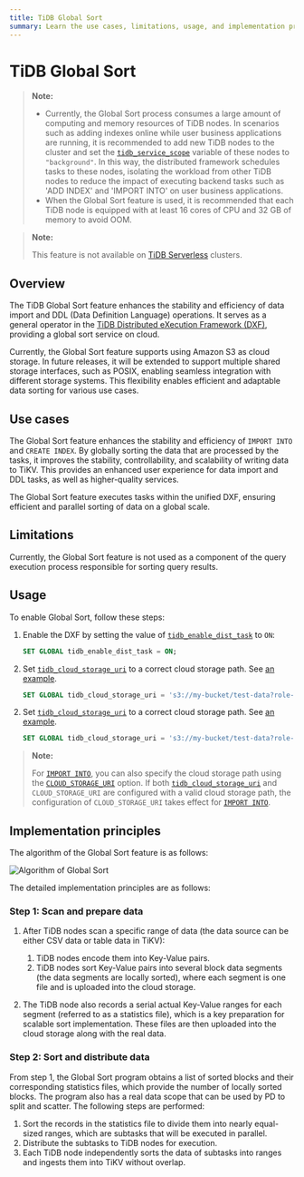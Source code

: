 ```yaml
---
title: TiDB Global Sort
summary: Learn the use cases, limitations, usage, and implementation principles of the TiDB Global Sort.
---
```


<!-- markdownlint-disable MD029 -->
<!-- markdownlint-disable MD046 -->

# TiDB Global Sort

> **Note:**
>
> - Currently, the Global Sort process consumes a large amount of computing and memory resources of TiDB nodes. In scenarios such as adding indexes online while user business applications are running, it is recommended to add new TiDB nodes to the cluster and set the [`tidb_service_scope`](/system-variables.md#tidb_service_scope-new-in-v740) variable of these nodes to `"background"`. In this way, the distributed framework schedules tasks to these nodes, isolating the workload from other TiDB nodes to reduce the impact of executing backend tasks such as 'ADD INDEX' and 'IMPORT INTO' on user business applications.
> - When the Global Sort feature is used, it is recommended that each TiDB node is equipped with at least 16 cores of CPU and 32 GB of memory to avoid OOM.

> **Note:**
>
> This feature is not available on [TiDB Serverless](https://docs.pingcap.com/tidbcloud/select-cluster-tier#tidb-serverless) clusters.

## Overview

The TiDB Global Sort feature enhances the stability and efficiency of data import and DDL (Data Definition Language) operations. It serves as a general operator in the [TiDB Distributed eXecution Framework (DXF)](/tidb-distributed-execution-framework.md), providing a global sort service on cloud.

Currently, the Global Sort feature supports using Amazon S3 as cloud storage. In future releases, it will be extended to support multiple shared storage interfaces, such as POSIX, enabling seamless integration with different storage systems. This flexibility enables efficient and adaptable data sorting for various use cases.

## Use cases

The Global Sort feature enhances the stability and efficiency of `IMPORT INTO` and `CREATE INDEX`. By globally sorting the data that are processed by the tasks, it improves the stability, controllability, and scalability of writing data to TiKV. This provides an enhanced user experience for data import and DDL tasks, as well as higher-quality services.

The Global Sort feature executes tasks within the unified DXF, ensuring efficient and parallel sorting of data on a global scale.

## Limitations

Currently, the Global Sort feature is not used as a component of the query execution process responsible for sorting query results.

## Usage

To enable Global Sort, follow these steps:

1. Enable the DXF by setting the value of [`tidb_enable_dist_task`](/system-variables.md#tidb_enable_dist_task-new-in-v710) to `ON`:

    ```sql
    SET GLOBAL tidb_enable_dist_task = ON;
    ```

<CustomContent platform="tidb">

2. Set [`tidb_cloud_storage_uri`](/system-variables.md#tidb_cloud_storage_uri-new-in-v740) to a correct cloud storage path. See [an example](/br/backup-and-restore-storages.md).

    ```sql
    SET GLOBAL tidb_cloud_storage_uri = 's3://my-bucket/test-data?role-arn=arn:aws:iam::888888888888:role/my-role'
    ```

</CustomContent>
<CustomContent platform="tidb-cloud">

2. Set [`tidb_cloud_storage_uri`](/system-variables.md#tidb_cloud_storage_uri-new-in-v740) to a correct cloud storage path. See [an example](https://docs.pingcap.com/tidb/stable/backup-and-restore-storages).

    ```sql
    SET GLOBAL tidb_cloud_storage_uri = 's3://my-bucket/test-data?role-arn=arn:aws:iam::888888888888:role/my-role'
    ```

</CustomContent>

> **Note:**
>
> For [`IMPORT INTO`](/sql-statements/sql-statement-import-into.md), you can also specify the cloud storage path using the [`CLOUD_STORAGE_URI`](/sql-statements/sql-statement-import-into.md#withoptions) option. If both [`tidb_cloud_storage_uri`](/system-variables.md#tidb_cloud_storage_uri-new-in-v740) and `CLOUD_STORAGE_URI` are configured with a valid cloud storage path, the configuration of `CLOUD_STORAGE_URI` takes effect for [`IMPORT INTO`](/sql-statements/sql-statement-import-into.md).

## Implementation principles

The algorithm of the Global Sort feature is as follows:

![Algorithm of Global Sort](/media/dist-task/global-sort.jpeg)

The detailed implementation principles are as follows:

### Step 1: Scan and prepare data

1. After TiDB nodes scan a specific range of data (the data source can be either CSV data or table data in TiKV):

    1. TiDB nodes encode them into Key-Value pairs.
    2. TiDB nodes sort Key-Value pairs into several block data segments (the data segments are locally sorted), where each segment is one file and is uploaded into the cloud storage.

2. The TiDB node also records a serial actual Key-Value ranges for each segment (referred to as a statistics file), which is a key preparation for scalable sort implementation. These files are then uploaded into the cloud storage along with the real data.

### Step 2: Sort and distribute data

From step 1, the Global Sort program obtains a list of sorted blocks and their corresponding statistics files, which provide the number of locally sorted blocks. The program also has a real data scope that can be used by PD to split and scatter. The following steps are performed:

1. Sort the records in the statistics file to divide them into nearly equal-sized ranges, which are subtasks that will be executed in parallel.
2. Distribute the subtasks to TiDB nodes for execution.
3. Each TiDB node independently sorts the data of subtasks into ranges and ingests them into TiKV without overlap.

